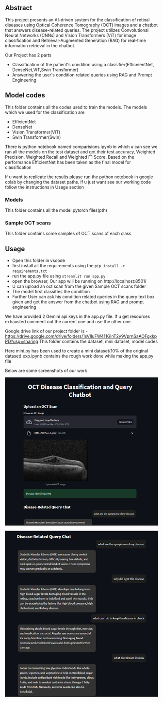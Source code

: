 ## Abstract
 This project presents an AI-driven system for the classification of retinal diseases using Optical Coherence Tomography (OCT) images and a chatbot that answers disease-related queries. The project utilizes Convolutional Neural Networks (CNNs) and Vision Transformers (ViT) for image classification and Retrieval-Augmented Generation (RAG) for real-time information retrieval in the chatbot. 

 Our Project has 2 parts
 - Classification of the patient's condition using a classifier(EfficeientNet, DenseNet,ViT,Swin Transformer)
 - Answering the user's condition related queries using RAG and Prompt Engineering


## Model codes
This folder contains all the codes used to train the models. The models which we used for the classification are
- EfficientNet
- DenseNet
- Vision Transformer(ViT)
- Swin Transformer(Swin)

There is python notebook named comparisions.ipynb in which u can see we ran all the models on the test dataset and got their test accuracy, Weighted Precision, Weighted Recall and Weighted F1 Score. Based on the performance EfficientNet has been taken as the final model for classification

If u want to replicate the results please run the python notebook in google colab by changing the dataset paths. If u just want see our working code follow the instructions in Usage section

### Models
This folder contains all the model pytorch files(pth)

### Sample OCT scans
This folder contains some samples of OCT scans of each class

## Usage
- Open this folder in vscode
- first install all the requirements using the `pip install -r requirements.txt` 
- run the app.py file using `streamlit run app.py`
- open the browser, Our app will be running on http://localhost:8501/
- U can upload an oct scan from the given Sample OCT scans folder
- The model first classifies the condition
- Further User can ask his condition related queries in the query text box given and get the answer from the chatbot using RAG and prompt engineering

We have provided 2 Gemini api keys in the app.py file. 
If u get resources exhausted comment out the current one and use the other one. 

 Google drive link of our project folder is - https://drive.google.com/drive/folders/1sVIluFW411GlnT2y9VprnSaAOFgxkpPD?usp=sharing
This folder contains the dataset, mini dataset, model codes

Here mini.py has been used to create a mini dataset(10% of the original dataset)
exp.ipynb contains the rough work done while making the app.py file

Below are some screenshots of our work

![alt text](image.png)

![alt text](image-1.png)